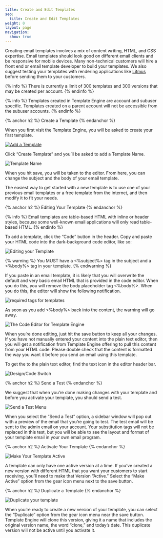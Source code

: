 ```yaml
---
title: Create and Edit Templates
seo:
  title: Create and Edit Templates
weight: 0
layout: page
navigation:
  show: true
---
```



Creating email templates involves a mix of content writing, HTML, and CSS expertise. Email templates should look good on 
different email clients and be responsive for mobile devices. Many non-technical customers will hire a front end or email 
template developer to build your templates. We also suggest testing your templates with rendering applications like [Litmus](http://litmus.com) 
before sending them to your customers. 

{% info %}
There is currently a limit of 300 templates and 300 versions that may be created per account.
{% endinfo %}

{% info %}
Templates created in Template Engine are account and subuser specific. Templates created on a parent account will not be accessible from the subuser accounts.
{% endinfo %}

{% anchor h2 %}
Create a Template
{% endanchor %}

When you first visit the Template Engine, you will be asked to create your first template. 

<a href="https://sendgrid.com/templates/new">![](/images/template_engine_17.png "Add a Template")</a>

Click “Create Template” and you’ll be asked to add a Template Name. 

![](/images/template_engine_7.png "Template Name")

When you hit save, you will be taken to the editor. From here, you can change the subject and the body of your email template. 

The easiest way to get started with a new template is to use one of your previous email templates or a free template from the internet, and then modify it to fit your needs.

{% anchor h2 %}
Editing Your Template
{% endanchor %}

{% info %}
Email templates are table-based HTML with inline or header styles, because some well-known email applications will only read table-based HTML.
{% endinfo %}

To add a template, click the “Code” button in the header. Copy and paste your HTML code into the dark-background code editor, like so:

![](/images/template_engine_8.png "Editing your Template")

{% warning %}
You MUST have a <%subject%> tag in the subject and a <%body%> tag in your template.
{% endwarning %}

If you paste in an email template, it is likely that you will overwrite the default and very basic email HTML that is provided in the code editor. When you do this, you will remove the body placeholder tag <%body%>. When you do this, the editor will show the following notification.

![](/images/template_engine_4.png "required tags for templates")

As soon as you add <%body%> back into the content, the warning will go away.

![](/images/template_engine_15.png "The Code Editor for Template Engine")

When you’re done editing, just hit the save button to keep all your changes. If you have not manually entered your content into the plain text editor, then you will get a notification from Template Engine offering to pull this content from your HTML code. Please double check that the content is formatted the way you want it before you send an email using this template.

To get the to the plain text editor, find the text icon in the editor header bar.

![](/images/template_engine_10.png "Design/Code Switch")

{% anchor h2 %}
Send a Test
{% endanchor %}

We suggest that when you’re done making changes with your template and before you activate your template, you should send a test. 

![](/images/template_engine_12.png "Send a Test Menu")

When you select the “Send a Test” option, a sidebar window will pop out with a preview of the email that you’re going to test. The test email will be sent to the admin email on your account.  Your substitution tags will not be replaced in this test, but you will be able to see the layout and format of your template email in your own email program.

{% anchor h2 %}
Activate Your Template
{% endanchor %}

![](/images/template_engine_11.png "Make Your Template Active")

A template can only have one active version at a time. If you’ve created a new version with different HTML that you want your customers to start receiving, you’ll need to make that Version “Active.”
Select the “Make Active” option from the gear icon menu next to the save button.

{% anchor h2 %}
Duplicate a Template
{% endanchor %}

![](/images/template_engine_13.png "Duplicate your template")

When you’re ready to create a new version of your template, you can select the “Duplicate” option from the gear icon menu near the save button. Template Engine will clone this version, giving it a name that includes the original version name, the word “clone,” and today’s date. This duplicate version will not be active until you activate it.